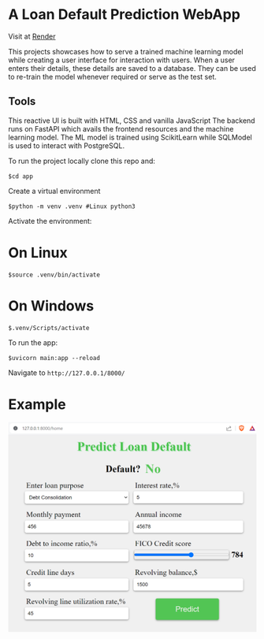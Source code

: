 # A Loan Default Prediction WebApp

Visit at [Render](https://loan-app-0t4q.onrender.com)

This projects showcases how to serve a trained machine learning model
while creating a user interface for interaction with users. 
When a user enters their details, these details are saved to a database.
They can be used to re-train the model whenever required or serve as the
test set.

## Tools
This reactive UI is built with HTML, CSS and vanilla JavaScript
The backend runs on FastAPI which avails the frontend resources and the
machine learning model. The ML model is trained using ScikitLearn while
SQLModel is used to interact with PostgreSQL.

To run the project locally clone this repo and:
```
$cd app
```

Create a virtual environment
```
$python -m venv .venv #Linux python3
```

Activate the environment:
# On Linux
```
$source .venv/bin/activate
```
# On Windows
```
$.venv/Scripts/activate
```

To run the app:
```
$uvicorn main:app --reload
```

Navigate to ```http://127.0.0.1/8000/```

# Example
![Sample try](app/assets/loan_app_img.png)